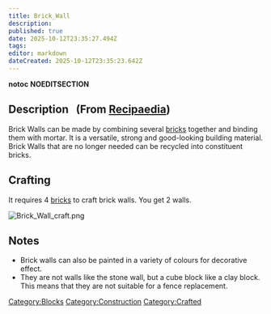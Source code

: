 ```yaml
---
title: Brick_Wall
description: 
published: true
date: 2025-10-12T23:35:27.494Z
tags: 
editor: markdown
dateCreated: 2025-10-12T23:35:23.642Z
---
```


__notoc__ __NOEDITSECTION__

## Description   (From [Recipaedia](.. "wikilink"))

Brick Walls can be made by combining several [bricks](Brick "wikilink")
together and binding them with mortar. It is a versatile, strong and
good-looking building material. Brick Walls that are no longer needed
can be recycled into constituent bricks.

## Crafting

It requires 4 [bricks](Brick "wikilink") to craft brick walls. You get 2
walls.

![Brick_Wall_craft.png](Brick_Wall_craft.png "Brick_Wall_craft.png")

## Notes

  - Brick walls can also be painted in a variety of colours for
    decorative effect.
  - They are not walls like the stone wall, but a cube block like a clay
    block. This means that they are not suitable for a fence
    replacement.

[Category:Blocks](Category:Blocks "wikilink")
[Category:Construction](Category:Construction "wikilink")
[Category:Crafted](Category:Crafted "wikilink")